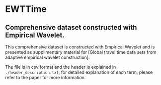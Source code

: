 # EWTTime
## Comprehensive dataset constructed with Empirical Wavelet.

This comprehensive dataset is constructed with Empirical Wavelet and is presented as supplimentary material for [Global travel time data sets from adaptive empirical wavelet construction].

The file is in csv format and the header is explained in `./header_description.txt`, for detailed explanation of each term, please refer to the paper for more information.


 
